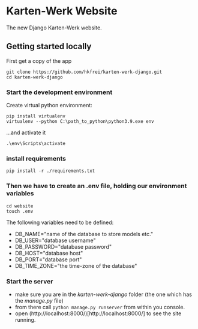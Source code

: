 # Karten-Werk Website

The new Django Karten-Werk website.

## Getting started locally

First get a copy of the app

```
git clone https://github.com/hkfrei/karten-werk-django.git
cd karten-werk-django
```

### Start the development environment

Create virtual python environment:

```
pip install virtualenv
virtualenv --python C:\path_to_python\python3.9.exe env
```

...and activate it

```
.\env\Scripts\activate
```

### install requirements

```
pip install -r ./requirements.txt
```

### Then we have to create an .env file, holding our environment variables

```
cd website
touch .env
```

The following variables need to be defined:

- DB_NAME="name of the database to store models etc."
- DB_USER="database username"
- DB_PASSWORD="database password"
- DB_HOST="database host"
- DB_PORT="database port"
- DB_TIME_ZONE="the time-zone of the database"

### Start the server

- make sure you are in the _karten-werk-django_ folder (the one which has the _manage.py_ file)
- from there call `python manage.py runserver` from within you console.
- open (http://localhost:8000/)[http://localhost:8000/] to see the site running.
